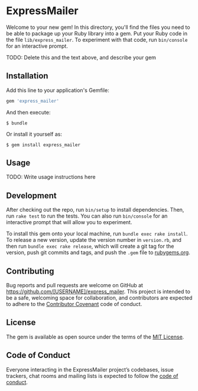 # ExpressMailer

Welcome to your new gem! In this directory, you'll find the files you need to be able to package up your Ruby library into a gem. Put your Ruby code in the file `lib/express_mailer`. To experiment with that code, run `bin/console` for an interactive prompt.

TODO: Delete this and the text above, and describe your gem

## Installation

Add this line to your application's Gemfile:

```ruby
gem 'express_mailer'
```

And then execute:

    $ bundle

Or install it yourself as:

    $ gem install express_mailer

## Usage

TODO: Write usage instructions here

## Development

After checking out the repo, run `bin/setup` to install dependencies. Then, run `rake test` to run the tests. You can also run `bin/console` for an interactive prompt that will allow you to experiment.

To install this gem onto your local machine, run `bundle exec rake install`. To release a new version, update the version number in `version.rb`, and then run `bundle exec rake release`, which will create a git tag for the version, push git commits and tags, and push the `.gem` file to [rubygems.org](https://rubygems.org).

## Contributing

Bug reports and pull requests are welcome on GitHub at https://github.com/[USERNAME]/express_mailer. This project is intended to be a safe, welcoming space for collaboration, and contributors are expected to adhere to the [Contributor Covenant](http://contributor-covenant.org) code of conduct.

## License

The gem is available as open source under the terms of the [MIT License](http://opensource.org/licenses/MIT).

## Code of Conduct

Everyone interacting in the ExpressMailer project’s codebases, issue trackers, chat rooms and mailing lists is expected to follow the [code of conduct](https://github.com/[USERNAME]/express_mailer/blob/master/CODE_OF_CONDUCT.md).
